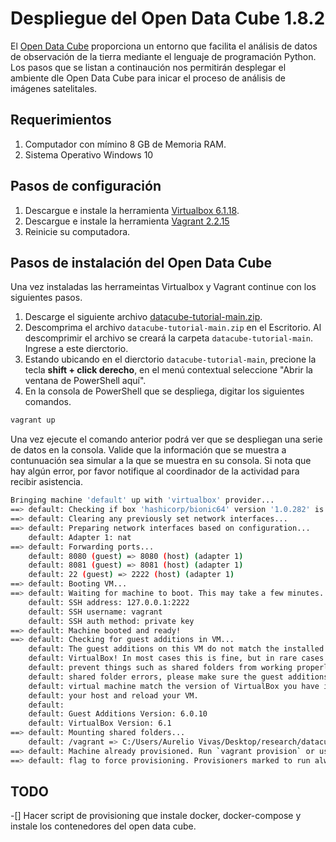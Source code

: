# Despliegue del Open Data Cube 1.8.2

El [Open Data Cube](https://www.opendatacube.org/) proporciona un entorno que facilita el análisis de datos de observación de la tierra mediante el lenguaje de programación Python. Los pasos que se listan a continaución nos permitirán desplegar el ambiente dle Open Data Cube para inicar el proceso de análisis de imágenes satelitales.

## Requerimientos

1. Computador con mímino 8 GB de Memoria RAM.
2. Sistema Operativo Windows 10

## Pasos de configuración

1. Descargue e instale la herramienta [Virtualbox 6.1.18](https://download.virtualbox.org/virtualbox/6.1.18/VirtualBox-6.1.18-142142-Win.exe).
2. Descargue e instale la herramienta [Vagrant 2.2.15](https://releases.hashicorp.com/vagrant/2.2.15/vagrant_2.2.15_x86_64.msi)
3. Reinicie su computadora.

## Pasos de instalación del Open Data Cube 

Una vez instaladas las herrameintas Virtualbox y Vagrant continue con los siguientes pasos.

1. Descarge el siguiente archivo [datacube-tutorial-main.zip](https://github.com/DonAurelio/datacube-tutorial/archive/refs/heads/main.zip).
2. Descomprima el archivo `datacube-tutorial-main.zip` en el Escritorio. Al descomprimir el archivo se creará la carpeta `datacube-tutorial-main`. Ingrese a este dierctorio.
3. Estando ubicando en el dierctorio `datacube-tutorial-main`, precione la tecla **shift + click derecho**, en el menú contextual seleccione "Abrir la ventana de PowerShell aquí".
4. En la consola de PowerShell que se despliega, digitar los siguientes comandos.

```bash 
vagrant up
```
Una vez ejecute el comando anterior podrá ver que se despliegan una serie de datos en la consola. Valide que la información que se muestra a contunuación sea simular a la que se muestra en su consola. Si nota que hay algún error, por favor notifique al coordinador de la actividad para recibir asistencia.

```bash
Bringing machine 'default' up with 'virtualbox' provider...
==> default: Checking if box 'hashicorp/bionic64' version '1.0.282' is up to date...
==> default: Clearing any previously set network interfaces...
==> default: Preparing network interfaces based on configuration...
    default: Adapter 1: nat
==> default: Forwarding ports...
    default: 8080 (guest) => 8080 (host) (adapter 1)
    default: 8081 (guest) => 8081 (host) (adapter 1)
    default: 22 (guest) => 2222 (host) (adapter 1)
==> default: Booting VM...
==> default: Waiting for machine to boot. This may take a few minutes...
    default: SSH address: 127.0.0.1:2222
    default: SSH username: vagrant
    default: SSH auth method: private key
==> default: Machine booted and ready!
==> default: Checking for guest additions in VM...
    default: The guest additions on this VM do not match the installed version of
    default: VirtualBox! In most cases this is fine, but in rare cases it can
    default: prevent things such as shared folders from working properly. If you see
    default: shared folder errors, please make sure the guest additions within the
    default: virtual machine match the version of VirtualBox you have installed on
    default: your host and reload your VM.
    default:
    default: Guest Additions Version: 6.0.10
    default: VirtualBox Version: 6.1
==> default: Mounting shared folders...
    default: /vagrant => C:/Users/Aurelio Vivas/Desktop/research/datacube
==> default: Machine already provisioned. Run `vagrant provision` or use the `--provision`
==> default: flag to force provisioning. Provisioners marked to run always will still run.
```

## TODO 

-[] Hacer script de provisioning que instale docker, docker-compose y instale los contenedores del open data cube.
